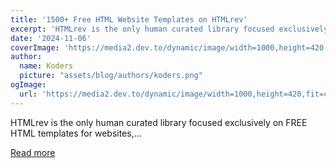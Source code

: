 ```yaml
---
title: '1500+ Free HTML Website Templates on HTMLrev'
excerpt: 'HTMLrev is the only human curated library focused exclusively on FREE HTML templates for websites,...'
date: '2024-11-06'
coverImage: 'https://media2.dev.to/dynamic/image/width=1000,height=420,fit=cover,gravity=auto,format=auto/https%3A%2F%2Fdev-to-uploads.s3.amazonaws.com%2Fuploads%2Farticles%2F8byyktw4kv2j05nyo1lj.jpg'
author:
  name: Koders
  picture: "assets/blog/authors/koders.png"
ogImage:
  url: 'https://media2.dev.to/dynamic/image/width=1000,height=420,fit=cover,gravity=auto,format=auto/https%3A%2F%2Fdev-to-uploads.s3.amazonaws.com%2Fuploads%2Farticles%2F8byyktw4kv2j05nyo1lj.jpg'
---
```


HTMLrev is the only human curated library focused exclusively on FREE HTML templates for websites,...

[Read more](https://dev.to/devluc/1500-free-html-website-templates-on-htmlrev-gk9)
